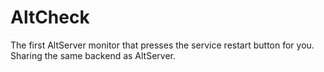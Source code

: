 # AltCheck
The first AltServer monitor that presses the service restart button for you. Sharing the same backend as AltServer.
